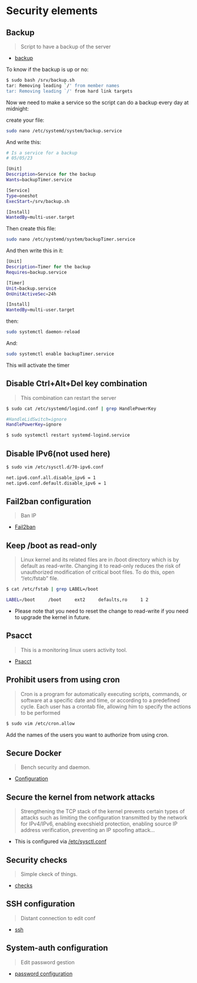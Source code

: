 # Security elements

## Backup

> Script to have a backup of the server

- [backup](/security/backup/backup.sh)

To know if the backup is up or no:

```bash
$ sudo bash /srv/backup.sh
tar: Removing leading `/' from member names
tar: Removing leading `/' from hard link targets
```

Now we need to make a service so the script can do a backup every day at midnight:

create your file:
```bash
sudo nano /etc/systemd/system/backup.service
```
And write this:
```bash
# Is a service for a backup
# 05/05/23

[Unit]
Description=Service for the backup
Wants=backupTimer.service

[Service]
Type=oneshot
ExecStart=/srv/backup.sh

[Install]
WantedBy=multi-user.target
```
Then create this file:
```bash
sudo nano /etc/systemd/system/backupTimer.service
```
And then write this in it:
```bash
[Unit]
Description=Timer for the backup
Requires=backup.service

[Timer]
Unit=backup.service
OnUnitActiveSec=24h

[Install]
WantedBy=multi-user.target
```
then:
```bash
sudo systemctl daemon-reload
```
And:
```bash
sudo systemctl enable backupTimer.service
```
This will activate the timer

## Disable Ctrl+Alt+Del key combination

> This combination can restart the server

```bash
$ sudo cat /etc/systemd/logind.conf | grep HandlePowerKey

#HandleLidSwitch=ignore
HandlePowerKey=ignore
```
```bash
$ sudo systemctl restart systemd-logind.service
```

## Disable IPv6(not used here)

```bash
$ sudo vim /etc/sysctl.d/70-ipv6.conf

net.ipv6.conf.all.disable_ipv6 = 1
net.ipv6.conf.default.disable_ipv6 = 1
```

## Fail2ban configuration

> Ban IP 

- [Fail2ban](/security/markdown/fail2ban.md)


## Keep /boot as read-only

> Linux kernel and its related files are in /boot directory which is by default as read-write. Changing it to read-only reduces the risk of unauthorized modification of critical boot files. To do this, open “/etc/fstab” file.

```bash
$ cat /etc/fstab | grep LABEL=/boot

LABEL=/boot     /boot     ext2     defaults,ro     1 2
```
- Please note that you need to reset the change to read-write if you need to upgrade the kernel in future.

## Psacct

> This is a monitoring linux users activity tool.

- [Psacct](/security/markdown/psacct.md)

## Prohibit users from using cron

> Cron is a program for automatically executing scripts, commands, or software at a specific date and time, or according to a predefined cycle. Each user has a crontab file, allowing him to specify the actions to be performed

```bash
$ sudo vim /etc/cron.allow 
```

Add the names of the users you want to authorize from using cron.


## Secure Docker

> Bench security and daemon.

- [Configuration](/security/markdown/secu-docker.md)


## Secure the kernel from network attacks

> Strengthening the TCP stack of the kernel prevents certain types of attacks such as limiting the configuration transmitted by the network for IPv4/IPv6, enabling execshield protection, enabling source IP address verification, preventing an IP spoofing attack...

- This is configured via [/etc/sysctl.conf](/security/native_conf/etc/sysctl.conf)

## Security checks

> Simple ckeck of things.

- [checks](/security/markdown/checks.md)

## SSH configuration

> Distant connection to edit conf

- [ssh](/security/markdown/ssh.md)

## System-auth configuration

> Edit password gestion

- [password configuration](/security/markdown/passwd.md)
